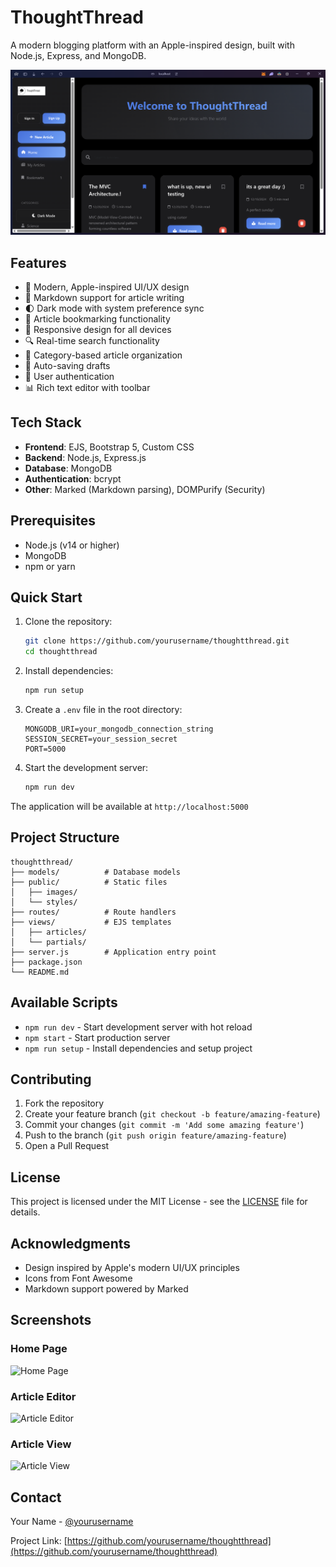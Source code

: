 # ThoughtThread

A modern blogging platform with an Apple-inspired design, built with Node.js, Express, and MongoDB.

![ThoughtThread Screenshot](public/images/screenshot.png)

## Features

- 🎨 Modern, Apple-inspired UI/UX design
- 📝 Markdown support for article writing
- 🌓 Dark mode with system preference sync
- 🔖 Article bookmarking functionality
- 📱 Responsive design for all devices
- 🔍 Real-time search functionality
- 📂 Category-based article organization
- 🚀 Auto-saving drafts
- 👤 User authentication
- 📊 Rich text editor with toolbar

## Tech Stack

- **Frontend**: EJS, Bootstrap 5, Custom CSS
- **Backend**: Node.js, Express.js
- **Database**: MongoDB
- **Authentication**: bcrypt
- **Other**: Marked (Markdown parsing), DOMPurify (Security)

## Prerequisites

- Node.js (v14 or higher)
- MongoDB
- npm or yarn

## Quick Start

1. Clone the repository:
   ```bash
   git clone https://github.com/yourusername/thoughtthread.git
   cd thoughtthread
   ```

2. Install dependencies:
   ```bash
   npm run setup
   ```

3. Create a `.env` file in the root directory:
   ```env
   MONGODB_URI=your_mongodb_connection_string
   SESSION_SECRET=your_session_secret
   PORT=5000
   ```

4. Start the development server:
   ```bash
   npm run dev
   ```

The application will be available at `http://localhost:5000`

## Project Structure

```
thoughtthread/
├── models/          # Database models
├── public/          # Static files
│   ├── images/
│   └── styles/
├── routes/          # Route handlers
├── views/           # EJS templates
│   ├── articles/
│   └── partials/
├── server.js        # Application entry point
├── package.json
└── README.md
```

## Available Scripts

- `npm run dev` - Start development server with hot reload
- `npm start` - Start production server
- `npm run setup` - Install dependencies and setup project

## Contributing

1. Fork the repository
2. Create your feature branch (`git checkout -b feature/amazing-feature`)
3. Commit your changes (`git commit -m 'Add some amazing feature'`)
4. Push to the branch (`git push origin feature/amazing-feature`)
5. Open a Pull Request

## License

This project is licensed under the MIT License - see the [LICENSE](LICENSE) file for details.

## Acknowledgments

- Design inspired by Apple's modern UI/UX principles
- Icons from Font Awesome
- Markdown support powered by Marked

## Screenshots

### Home Page
![Home Page](public/images/home.png)

### Article Editor
![Article Editor](public/images/editor.png)

### Article View
![Article View](public/images/article.png)

## Contact

Your Name - [@yourusername](https://twitter.com/yourusername)

Project Link: [https://github.com/yourusername/thoughtthread](https://github.com/yourusername/thoughtthread)
